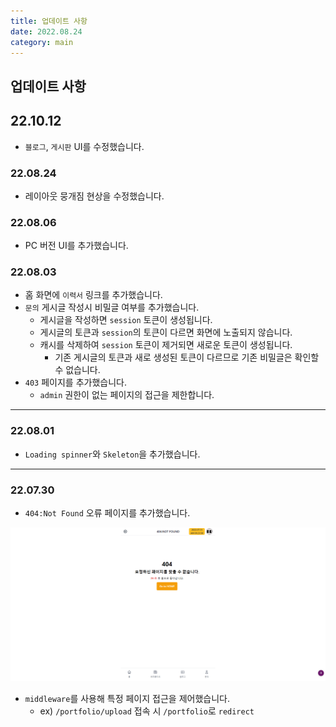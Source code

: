 ```yaml
---
title: 업데이트 사항
date: 2022.08.24
category: main
---
```


## 업데이트 사항

## **22.10.12**

- `블로그`, `게시판` UI를 수정했습니다.

### **22.08.24**

- 레이아웃 뭉개짐 현상을 수정했습니다.

### **22.08.06**

- PC 버전 UI를 추가했습니다.

### **22.08.03**

- 홈 화면에 `이력서` 링크를 추가했습니다.
- `문의` 게시글 작성시 비밀글 여부를 추가했습니다.
  - 게시글을 작성하면 `session` 토큰이 생성됩니다.
  - 게시글의 토큰과 `session`의 토큰이 다르면 화면에 노출되지 않습니다.
  - 캐시를 삭제하여 `session` 토큰이 제거되면 새로운 토큰이 생성됩니다.
    - 기존 게시글의 토큰과 새로 생성된 토큰이 다르므로 기존 비밀글은 확인할 수 없습니다.
- `403` 페이지를 추가했습니다.
  - `admin` 권한이 없는 페이지의 접근을 제한합니다.

---

### **22.08.01**

- `Loading spinner`와 `Skeleton`을 추가했습니다.

---

### **22.07.30**

- `404:Not Found` 오류 페이지를 추가했습니다.

![404](https://raw.githubusercontent.com/Real-Bird/pb/master/portfolio_zip/myground/10-404.jpg)

- `middleware`를 사용해 특정 페이지 접근을 제어했습니다.
  - ex) `/portfolio/upload` 접속 시 `/portfolio`로 `redirect`
